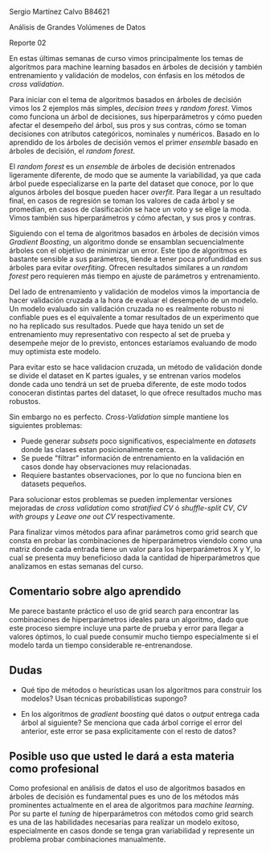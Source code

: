 Sergio Martínez Calvo B84621

Análisis de Grandes Volúmenes de Datos

Reporte 02

En estas últimas semanas de curso vimos principalmente los temas de algoritmos para machine learning basados en árboles de decisión y también entrenamiento y validación de modelos, con énfasis en los métodos de _cross validation_.

Para iniciar con el tema de algoritmos basados en árboles de decisión vimos los 2 ejemplos más simples, _decision trees_ y _random forest_.
Vimos como funciona un árbol de decisiones, sus hiperparámetros y cómo pueden afectar el desempeño del árbol, sus pros y sus contras, cómo se toman decisiones con atributos categóricos, nominales y numéricos. Basado en lo aprendido de los árboles de decisión vemos el primer _ensemble_ basado en árboles de decisión, el _random forest_.

El _random forest_ es un _ensemble_ de árboles de decisión entrenados ligeramente diferente, de modo que se aumente la variabilidad, ya que cada árbol puede especializarse en la parte del dataset que conoce, por lo que algunos árboles del bosque pueden hacer _overfit_. Para llegar a un resultado final, en casos de regresión se toman los valores de cada árbol y se promedian, en casos de clasificación se hace un voto y se elige la moda. Vimos también sus hiperparámetros y cómo afectan, y sus pros y contras.

Siguiendo con el tema de algoritmos basados en árboles de decisión vimos _Gradient Boosting_, un algoritmo donde se ensamblan secuencialmente árboles con el objetivo de minimizar un error. Este tipo de algoritmos es bastante sensible a sus parámetros, tiende a tener poca profundidad en sus árboles para evitar _overfiting_. Ofrecen resultados similares a un _random forest_ pero requieren más tiempo en ajuste de parámetros y entrenamiento.

Del lado de entrenamiento y validación de modelos vimos la importancia de hacer validación cruzada a la hora de evaluar el desempeño de un modelo.
Un modelo evaluado sin validación cruzada no es realmente robusto ni confiable pues es el equivalente a tomar resultados de un experimento que no ha replicado sus resultados. Puede que haya tenido un set de entrenamiento muy representativo con respecto al set de prueba y desempeñe mejor de lo previsto, entonces estaríamos evaluando de modo muy optimista este modelo. 

Para evitar esto se hace validacion cruzada, un método de validación donde se divide el dataset en K partes iguales, y se entrenan varios modelos donde cada uno tendrá un set de prueba diferente, de este modo todos conoceran distintas partes del dataset, lo que ofrece resultados mucho mas robustos.

Sin embargo no es perfecto. _Cross-Validation_ simple mantiene los siguientes problemas:
- Puede generar _subsets_ poco significativos, especialmente en _datasets_ donde las clases estan posicionalmente cerca.
- Se puede "filtrar" información de entrenamiento en la validación en casos donde hay observaciones muy relacionadas.
- Requiere bastantes observaciones, por lo que no funciona bien en datasets pequeños.

Para solucionar estos problemas se pueden implementar versiones mejoradas de _cross validation_ como _stratified CV_ ó _shuffle-split CV_, _CV with groups_ y _Leave one out CV_ respectivamente.

Para finalizar vimos métodos para afinar parámetros como grid search que consta en probar las combinaciones de hiperparámetros viendolo como una matriz donde cada entrada tiene un valor para los hiperparámetros X y Y, lo cual se presenta muy beneficioso dada la cantidad de hiperparámetros que analizamos en estas semanas del curso.  


## Comentario sobre algo aprendido
Me parece bastante práctico el uso de grid search para encontrar las combinaciones de hiperparámetros ideales para un algoritmo, dado que este proceso siempre incluye una parte de prueba y error para llegar a valores óptimos, lo cual puede consumir mucho tiempo especialmente si el modelo tarda un tiempo considerable re-entrenandose.

## Dudas
- Qué tipo de métodos o heurísticas usan los algoritmos para construir los modelos? Usan técnicas probabilísticas supongo? 

- En los algoritmos de _gradient boosting_ qué datos o _output_ entrega cada árbol al siguiente? Se menciona que cada árbol corrige el error del anterior, este error se pasa explicitamente con el resto de datos?

## Posible uso que usted le dará a esta materia como profesional
Como profesional en análisis de datos el uso de algoritmos basados en árboles de decisión es fundamental pues es uno de los métodos más prominentes actualmente en el area de algoritmos para _machine learning_. Por su parte el _tuning_ de hiperparámetros con métodos como grid search es una de las habilidades necesarias para realizar un modelo exitoso, especialmente en casos donde se tenga gran variabilidad y represente un problema probar combinaciones manualmente.

